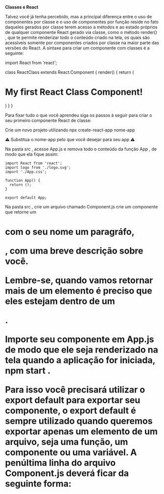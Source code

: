 **Classes e React**

Talvez você já tenha percebido, mas a principal diferença entre o uso de componentes por classe e o uso de componentes por função reside no fato daqueles gerados por classe terem acesso a métodos e ao estado próprios de qualquer componente React gerado via classe, como o método render() , que te permite renderizar todo o conteúdo criado na tela, os quais são acessíveis somente por componentes criados por classe na maior parte das versões do React. A sintaxe para criar um componente com classes é a seguinte:

import React from 'react';

class ReactClass extends React.Component {
  render() {
    return (
      <h1>My first React Class Component!</h1>
    )
  }
}

Para fixar tudo o que você aprendeu siga os passos à seguir para criar o seu primeiro componente React de classe:

Crie um novo projeto utilizando npx create-react-app nome-app

⚠️ Substitua o nome-app pelo que você desejar para seu app ⚠️

Na pasta src , acesse App.js e remova todo o conteúdo da função App , de modo que ela fique assim:

    import React from 'react';
    import logo from './logo.svg';
    import './App.css';

    function App() {
      return ();
    }

    export default App;

Na pasta src , crie um arquivo chamado Component.js crie um componente que retorne um <h1> com o seu nome um paragráfo, <p> , com uma breve descrição sobre você.

Lembre-se, quando vamos retornar mais de um elemento é preciso que eles estejam dentro de um <div> .

Importe seu componente em App.js de modo que ele seja renderizado na tela quando a aplicação for iniciada, npm start .

Para isso você precisará utilizar o export default para exportar seu componente, o export default é sempre utilizado quando queremos exportar apenas um elemento de um arquivo, seja uma função, um componente ou uma variável. A penúltima linha do arquivo Component.js deverá ficar da seguinte forma:
